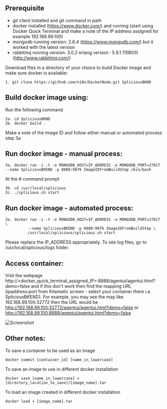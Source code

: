 ## Prerequisite
  - git client installed and git command in path
  - docker installed (https://www.docker.com/) and running (start using Docker Quick Terminal and make a note of the IP address assigned for example 192.168.99.100)
  - mongodb running version: 2.6.4 (https://www.mongodb.com/) but it worked with the latest version
  - rabbitmq running version: 3.0.2 erlang version : 5.9.1 (15B03) (http://www.rabbitmq.com/)

Download files in a directory of your choice to build Docker image and make sure docker is available: 

    1. git clone https://github.com/n10n/DockerNode.git SpliciousBKND

## Build docker image using: 
Run the following command 

    2a. cd SpliciousBKND
    2b. docker build .

  Make a note of the Image ID and follow either manual or automated process step 3a
 
## Run docker image - manual process: 

    3a. docker run -i -t -e MONGODB_HOST=IP_ADDRESS -e MONGODB_PORT=27017 --name SpliciousBKEND -p 8888:9876 ImageIDFromBuildStep /bin/bash
  
At the # command prompt
    
    3b. cd /usr/local/splicious
    3c. ./splicious.sh start
  
## Run docker image - automated process: 

    3a. docker run -i -t -e MONGODB_HOST=IP_ADDRESS -e MONGODB_PORT=27017 \
              --name SpliciousBKEND -p 8888:9876 ImageIDFromBuildStep \
              /usr/local/splicious/splicious.sh start
  
Please replace the IP_ADDRESS appropriately. To see log files, go to /usr/local/splicious/logs folder.

## Access container:

Visit the webpage http://<docker_quick_terminal_assigned_IP>:8888/agentui/agentui.html?demo=false and if this don't work then find the mapping URL (ipaddress:port from Kitematic screen - select your container there i.e. SpliciousBKEND). For example, you may see the map like 192.168.99.100:32772 then the URL would be http://192.168.99.100:32772/agentui/agentui.html?demo=false or http://192.168.99.100:8888/agentui/agentui.html?demo=false

![Screenshot](https://drive.google.com/open?id=0B1NrzDY6kx1JTzdPNVFlU19xekk, "screenshot")

## Other notes:

To save a container to be used as an image

    docker commit [container_id] [name_in_lowercase]

To save an image to use in different docker installation

    docker save [name_in_lowercase] > [directory_location_to_save]/[image_name].tar

To load an image created in different docker installation 

    docker load < [image_name].tar
